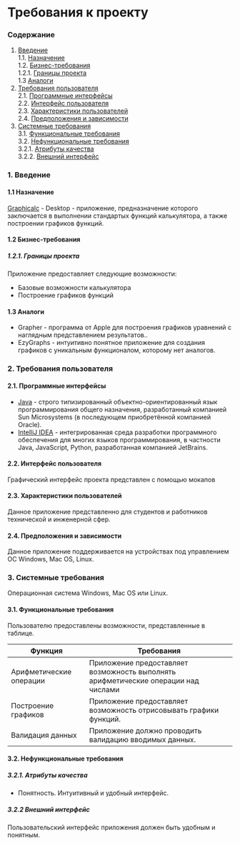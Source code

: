 # Требования к проекту
### Содержание
1. [Введение](#1) <br>
  1.1. [Назначение](#1.1) <br>
  1.2. [Бизнес-требования](#1.2) <br>
      1.2.1. [Границы проекта](#1.2.1) <br>
  1.3 [Аналоги](#1.3) <br>
2. [Требования пользователя](#2) <br>
  2.1. [Программные интерфейсы](#2.1) <br>
  2.2. [Интерфейс пользователя](#2.2) <br>
  2.3. [Характеристики пользователей](#2.3) <br>
  2.4. [Предположения и зависимости](#2.4) <br>
3. [Системные требования](#3.) <br>
  3.1. [Функциональные требования](#3.1) <br>
  3.2. [Нефункциональные требования](#3.2) <br>
     3.2.1. [Атрибуты качества](#3.2.1) <br>
     3.2.2. [Внешний интерфейс](#3.2.2) <br>


### 1. Введение <a name="1"></a>
#### 1.1 Назначение <a name="1.1"></a> 

[Graphicalc]() - Desktop - приложение, предназначение которого заключается в выполнении стандартых функций калькулятора, а также построении графиков функций.

#### 1.2 Бизнес-требования <a name="1.2"></a>
##### 1.2.1. Границы проекта <a name="1.2.1"></a>

Приложение предоставляет следующие возможности:

* Базовые возможности калькулятора
* Построение графиков функций

#### 1.3 Аналоги <a name="1.3"></a>

* Grapher - программа от Apple для построения графиков уравнений с наглядным представлением результатов..
* EzyGraphs - интуитивно понятное приложение для создания графиков с уникальным функционалом, которому нет аналогов.

### 2. Требования пользователя <a name="2"></a>
#### 2.1. Программные интерфейсы <a name="2.1"></a>

* [Java](https://www.java.com/ru/) - строго типизированный объектно-ориентированный язык программирования общего назначения, разработанный компанией Sun Microsystems (в последующем приобретённой компанией Oracle). 
* [IntelliJ IDEA](https://www.jetbrains.com/ru-ru/idea/) - интегрированная среда разработки программного обеспечения для многих языков программирования, в частности Java, JavaScript, Python, разработанная компанией JetBrains.

#### 2.2. Интерфейс пользователя <a name="2.2"></a>
Графический интерфейс проекта представлен с помощью мокапов

#### 2.3. Характеристики пользователей <a name="2.3"></a>

Данное приложение представленно для студентов и работников технической и инженерной сфер.

#### 2.4. Предположения и зависимости <a name="2.4"></a>
Данное приложение поддерживается на устройствах под управлением ОС Windows, Mac OS, Linux. 

### 3. Системные требования <a name="3"></a>

Операционная система Windows, Mac OS или Linux.

#### 3.1. Функциональные требования <a name="3.1"></a>

Пользователю предоставлены возможности, представленные в таблице.

Функция | Требования
--- | ---
Арифметические операции | Приложение предоставляет возможность выполнять арифметические операции над числами 
Построение графиков | Приложение предоставляет возможность отрисовывать графики функций.
Валидация данных | Приложение должно проводить валидацию вводимых данных.


#### 3.2. Нефункциональные требования <a name="3.2"></a>

##### 3.2.1. Атрибуты качества <a name="3.2.1"></a>
* Понятность. Интуитивный и удобный интерфейс.


##### 3.2.2 Внешний интерфейс <a name="3.2.2"></a>
Пользовательский интерфейс приложения должен быть удобным и понятным.

